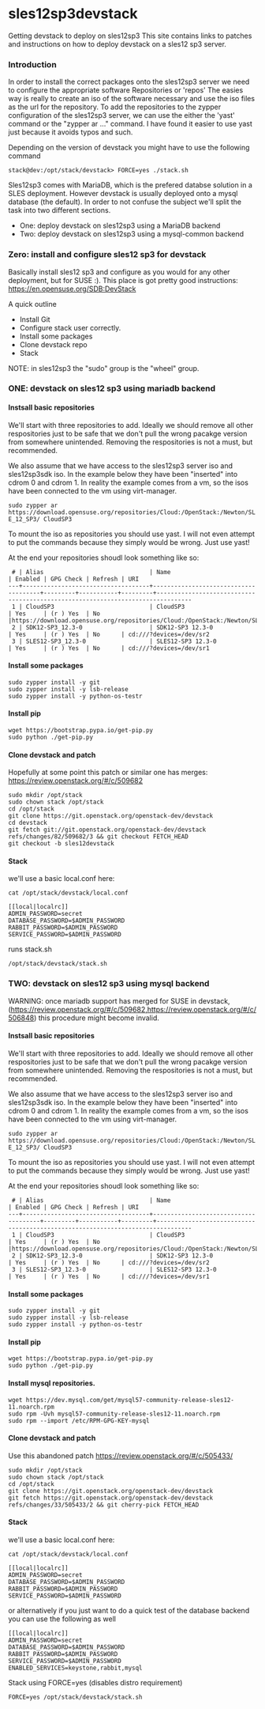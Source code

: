 # sles12sp3devstack

Getting devstack to deploy on sles12sp3 
This site contains links to patches and instructions on how to deploy devstack on a sles12 sp3 server. 


### Introduction
In order to install the correct packages onto the sles12sp3 server we need to configure the appropriate software Repositories or 'repos'
The easies way is really to create an iso of the software necessary and use the iso files as the url for the repository. To add the repositories to the zypper configuration of the sles12sp3 server, we can use the either the 'yast' command or the "zypper ar ..." command. I have found it easier to use yast just because it avoids typos and such. 

Depending on the version of devstack you might have to use the following command 
```
stack@dev:/opt/stack/devstack> FORCE=yes ./stack.sh 
```

Sles12sp3 comes with MariaDB, which is the prefered databse solution in a SLES deployment. However devstack is usually deployed onto a mysql database (the default).  In order to not confuse the subject we'll split the task into two different sections. 
- One: deploy devstack on sles12sp3 using a MariaDB backend
- Two: deploy devstack on sles12sp3 using a mysql-common backend


### Zero: install and configure sles12 sp3 for devstack
Basically install sles12 sp3 and configure as you would for any other deployment, but for SUSE :). 
This place is got pretty good instructions: https://en.opensuse.org/SDB:DevStack

A quick outline
- Install Git
- Configure stack user correctly. 
- Install some packages
- Clone devstack repo
- Stack


NOTE: in sles12sp3 the "sudo" group is the "wheel" group.


### ONE: devstack on sles12 sp3 using mariadb backend
#### Instsall basic repositories
We'll start with three repositories to add. Ideally we should remove all other respositories just to be safe that we don't pull the wrong pacakge version from somewhere unintended. Removing the respositories is not a must, but recommended. 

We also assume that we have access to the sles12sp3 server iso and sles12sp3sdk iso. In the example below they have been "inserted" into cdrom 0 and cdrom 1. In reality the example comes from a vm, so the isos have been connected to the vm using virt-manager. 

`sudo zypper ar https://download.opensuse.org/repositories/Cloud:/OpenStack:/Newton/SLE_12_SP3/ CloudSP3`

To mount the iso as repositories you should use yast. I will not even attempt to put the commands because they simply would be wrong. Just use yast!

At the end your repositories shoudl look something like so:

```  
 # | Alias                              | Name                                 | Enabled | GPG Check | Refresh | URI
---+------------------------------------+--------------------------------------+---------+-----------+---------+--------------------------------------------------------------------------------
 1 | CloudSP3                           | CloudSP3                             | Yes     | (r ) Yes  | No      |https://download.opensuse.org/repositories/Cloud:/OpenStack:/Newton/SLE_12_SP3/
 2 | SDK12-SP3_12.3-0                   | SDK12-SP3 12.3-0                     | Yes     | (r ) Yes  | No      | cd:///?devices=/dev/sr2
 3 | SLES12-SP3_12.3-0                  | SLES12-SP3 12.3-0                    | Yes     | (r ) Yes  | No      | cd:///?devices=/dev/sr1
 ```

#### Install some packages

```
sudo zypper install -y git
sudo zypper install -y lsb-release
sudo zypper install -y python-os-testr
```

#### Install pip
```
wget https://bootstrap.pypa.io/get-pip.py
sudo python ./get-pip.py
```

#### Clone devstack and patch
Hopefully at some point this patch or similar one has merges: https://review.openstack.org/#/c/509682

```
sudo mkdir /opt/stack
sudo chown stack /opt/stack
cd /opt/stack
git clone https://git.openstack.org/openstack-dev/devstack
cd devstack
git fetch git://git.openstack.org/openstack-dev/devstack refs/changes/82/509682/3 && git checkout FETCH_HEAD
git checkout -b sles12devstack
```
#### Stack
we'll use a basic local.conf here:
```
cat /opt/stack/devstack/local.conf

[[local|localrc]]
ADMIN_PASSWORD=secret
DATABASE_PASSWORD=$ADMIN_PASSWORD
RABBIT_PASSWORD=$ADMIN_PASSWORD
SERVICE_PASSWORD=$ADMIN_PASSWORD
```

runs stack.sh
```
/opt/stack/devstack/stack.sh
```


### TWO: devstack on sles12 sp3 using mysql backend
WARNING: once mariadb support has merged for SUSE in devstack, (https://review.openstack.org/#/c/509682,https://review.openstack.org/#/c/506848) this procedure might become invalid.

#### Instsall basic repositories
We'll start with three repositories to add. Ideally we should remove all other respositories just to be safe that we don't pull the wrong pacakge version from somewhere unintended. Removing the respositories is not a must, but recommended. 

We also assume that we have access to the sles12sp3 server iso and sles12sp3sdk iso. In the example below they have been "inserted" into cdrom 0 and cdrom 1. In reality the example comes from a vm, so the isos have been connected to the vm using virt-manager. 

`sudo zypper ar https://download.opensuse.org/repositories/Cloud:/OpenStack:/Newton/SLE_12_SP3/ CloudSP3`

To mount the iso as repositories you should use yast. I will not even attempt to put the commands because they simply would be wrong. Just use yast!

At the end your repositories shoudl look something like so:

```  
 # | Alias                              | Name                                 | Enabled | GPG Check | Refresh | URI
---+------------------------------------+--------------------------------------+---------+-----------+---------+--------------------------------------------------------------------------------
 1 | CloudSP3                           | CloudSP3                             | Yes     | (r ) Yes  | No      |https://download.opensuse.org/repositories/Cloud:/OpenStack:/Newton/SLE_12_SP3/
 2 | SDK12-SP3_12.3-0                   | SDK12-SP3 12.3-0                     | Yes     | (r ) Yes  | No      | cd:///?devices=/dev/sr2
 3 | SLES12-SP3_12.3-0                  | SLES12-SP3 12.3-0                    | Yes     | (r ) Yes  | No      | cd:///?devices=/dev/sr1
 ```

#### Install some packages

```
sudo zypper install -y git
sudo zypper install -y lsb-release
sudo zypper install -y python-os-testr
```

#### Install pip
```
wget https://bootstrap.pypa.io/get-pip.py
sudo python ./get-pip.py
```


#### Install mysql repositories. 
```
wget https://dev.mysql.com/get/mysql57-community-release-sles12-11.noarch.rpm
sudo rpm -Uvh mysql57-community-release-sles12-11.noarch.rpm
sudo rpm --import /etc/RPM-GPG-KEY-mysql
```
#### Clone devstack and patch
Use this abandoned patch
https://review.openstack.org/#/c/505433/ 

```
sudo mkdir /opt/stack
sudo chown stack /opt/stack
cd /opt/stack
git clone https://git.openstack.org/openstack-dev/devstack
git fetch https://git.openstack.org/openstack-dev/devstack refs/changes/33/505433/2 && git cherry-pick FETCH_HEAD
```
#### Stack
we'll use a basic local.conf here:
```
cat /opt/stack/devstack/local.conf

[[local|localrc]]
ADMIN_PASSWORD=secret
DATABASE_PASSWORD=$ADMIN_PASSWORD
RABBIT_PASSWORD=$ADMIN_PASSWORD
SERVICE_PASSWORD=$ADMIN_PASSWORD
```
or alternatively if you just want to do a quick test of the database backend you can use the following as well
```
[[local|localrc]]
ADMIN_PASSWORD=secret
DATABASE_PASSWORD=$ADMIN_PASSWORD
RABBIT_PASSWORD=$ADMIN_PASSWORD
SERVICE_PASSWORD=$ADMIN_PASSWORD
ENABLED_SERVICES=keystone,rabbit,mysql

```
Stack using FORCE=yes (disables distro requirement)
```
FORCE=yes /opt/stack/devstack/stack.sh
```

